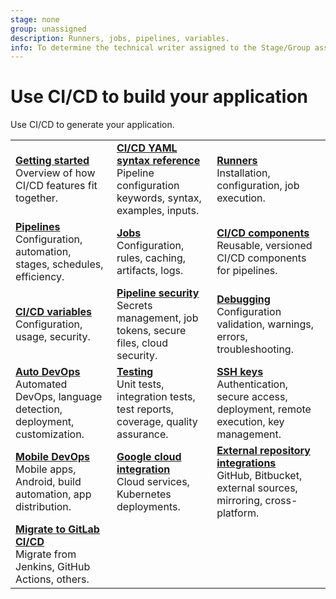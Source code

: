 ```yaml
---
stage: none
group: unassigned
description: Runners, jobs, pipelines, variables.
info: To determine the technical writer assigned to the Stage/Group associated with this page, see https://handbook.gitlab.com/handbook/product/ux/technical-writing/#assignments
---
```


# Use CI/CD to build your application

Use CI/CD to generate your application.

|  |  |  |
|--|--|--|
| [**Getting started**](../ci/index.md)<br>Overview of how CI/CD features fit together.                                | [**CI/CD YAML syntax reference**](../ci/yaml/index.md)<br>Pipeline configuration keywords, syntax, examples, inputs.           | [**Runners**](https://docs.gitlab.com/runner/)<br>Installation, configuration, job execution. |
| [**Pipelines**](../ci/pipelines/index.md)<br>Configuration, automation, stages, schedules, efficiency.               | [**Jobs**](../ci/jobs/index.md)<br>Configuration, rules, caching, artifacts, logs.                                             | [**CI/CD components**](../ci/components/index.md)<br>Reusable, versioned CI/CD components for pipelines. |
| [**CI/CD variables**](../ci/variables/index.md)<br>Configuration, usage, security.                                   | [**Pipeline security**](../ci/pipelines/pipeline_security.md)<br>Secrets management, job tokens, secure files, cloud security. | [**Debugging**](../ci/debugging.md)<br>Configuration validation, warnings, errors, troubleshooting. |
| [**Auto DevOps**](autodevops/index.md)<br>Automated DevOps, language detection, deployment, customization.           | [**Testing**](../ci/testing/index.md)<br>Unit tests, integration tests, test reports, coverage, quality assurance.             | [**SSH keys**](../ci/ssh_keys/index.md)<br>Authentication, secure access, deployment, remote execution, key management. |
| [**Mobile DevOps**](../ci/mobile_devops.md)<br>Mobile apps, Android, build automation, app distribution.             | [**Google cloud integration**](../ci/gitlab_google_cloud_integration/index.md)<br>Cloud services, Kubernetes deployments.      | [**External repository integrations**](../ci/ci_cd_for_external_repos/index.md)<br>GitHub, Bitbucket, external sources, mirroring, cross-platform. |
| [**Migrate to GitLab CI/CD**](../ci/migration/plan_a_migration.md)<br> Migrate from Jenkins, GitHub Actions, others. |  |  |
